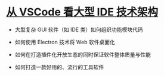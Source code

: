 # [从 VSCode 看大型 IDE 技术架构](https://zhuanlan.zhihu.com/p/96041706)


- 大型复杂 GUI 软件（如 IDE 类）如何组织功能模块代码

- 如何使用 Electron 技术将 Web 软件桌面化

- 如何在打造插件化开放生态的同时保证软件整体质量与性能

- 如何打造一款好用的、流行的工具软件